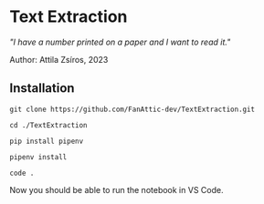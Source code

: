# Text Extraction
*"I have a number printed on a paper and I want to read it."*

Author: Attila Zsíros, 2023

## Installation
```
git clone https://github.com/FanAttic-dev/TextExtraction.git

cd ./TextExtraction

pip install pipenv

pipenv install

code .
```

Now you should be able to run the notebook in VS Code.
